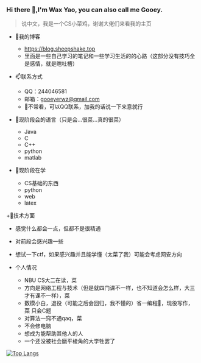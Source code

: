 ### Hi there 👋,I'm Wax Yao, you can also call me Gooey.
> 说中文，我是一个CS小菜鸡，谢谢大佬们来看我的主页

+ 🍃我的博客
  + https://blog.sheepshake.top
  + 里面是一些自己学习的笔记和一些学习生活的的心路（这部分没有技巧全是感情，就是瞎吐槽）

+ 📫联系方式
  + QQ：244046581
  + 邮箱：gooeyerwz@gmail.com
  + 📮不常看，可以QQ联系，加我的话说一下来意就行

+ 👀现阶段会的语言（只是会...很菜...真的很菜）
  + Java
  + C
  + C++
  + python
  + matlab

+ 🧸现阶段在学
  + CS基础的东西
  + python
  + web
  + latex

+🌟技术方面
  + 感觉什么都会一点，但都不是很精通
  + 对前段会感兴趣一些
  + 想试一下ctf，如果感兴趣并且能学懂（太菜了我）可能会考虑网安方向

+ 个人情况
  + NBU CS大二在读，菜
  + 方向是网络工程与技术（但是就四门课不一样，也不知道会怎么样，大三才有课不一样），菜
  + 数模小白，退役（可能之后会回归，我不懂的）省一编程👋，现役写作，菜 只会C题
  + 对算法一窍不通qaq，菜
  + 不会修电脑
  + 想成为能帮助其他人的人
  + 一个还没被社会磨平棱角的大学牲罢了


[![Top Langs](https://github-readme-stats.vercel.app/api/top-langs/?username=hstxmgzY)](https://github.com/anuraghazra/github-readme-stats)
